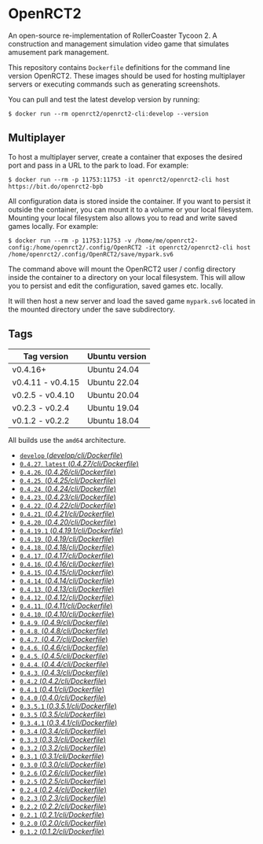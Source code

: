 # OpenRCT2

An open-source re-implementation of RollerCoaster Tycoon 2. A construction and management simulation video game that simulates amusement park management.

This repository contains `Dockerfile` definitions for the command line version OpenRCT2. These images should be used for hosting multiplayer servers or executing commands such as generating screenshots.

You can pull and test the latest develop version by running:
```
$ docker run --rm openrct2/openrct2-cli:develop --version
```

## Multiplayer

To host a multiplayer server, create a container that exposes the desired port and pass in a URL to the park to load. For example:

```
$ docker run --rm -p 11753:11753 -it openrct2/openrct2-cli host https://bit.do/openrct2-bpb
```

All configuration data is stored inside the container. If you want to persist it outside the container, you can mount it to a volume or your local filesystem. Mounting your local filesystem also allows you to read and write saved games locally. For example:

```
$ docker run --rm -p 11753:11753 -v /home/me/openrct2-config:/home/openrct2/.config/OpenRCT2 -it openrct2/openrct2-cli host /home/openrct2/.config/OpenRCT2/save/mypark.sv6
```

The command above will mount the OpenRCT2 user / config directory inside the container to a directory on your local filesystem. This will allow you to persist and edit the configuration, saved games etc. locally.

It will then host a new server and load the saved game `mypark.sv6` located in the mounted directory under the save subdirectory.

## Tags


| Tag version       | Ubuntu version |
|-------------------|----------------|
| v0.4.16+          | Ubuntu 24.04   |
| v0.4.11 - v0.4.15 | Ubuntu 22.04   |
| v0.2.5 - v0.4.10  | Ubuntu 20.04   |
| v0.2.3 - v0.2.4   | Ubuntu 19.04   |
| v0.1.2 - v0.2.2   | Ubuntu 18.04   |

All builds use the `amd64` architecture.

- [`develop` (*develop/cli/Dockerfile*)](https://github.com/OpenRCT2/openrct2-docker/blob/master/develop/cli/Dockerfile)
- [`0.4.27`, `latest` (*0.4.27/cli/Dockerfile*)](https://github.com/OpenRCT2/openrct2-docker/blob/master/0.4.27/cli/Dockerfile)
- [`0.4.26`, (*0.4.26/cli/Dockerfile*)](https://github.com/OpenRCT2/openrct2-docker/blob/master/0.4.26/cli/Dockerfile)
- [`0.4.25`, (*0.4.25/cli/Dockerfile*)](https://github.com/OpenRCT2/openrct2-docker/blob/master/0.4.25/cli/Dockerfile)
- [`0.4.24`, (*0.4.24/cli/Dockerfile*)](https://github.com/OpenRCT2/openrct2-docker/blob/master/0.4.24/cli/Dockerfile)
- [`0.4.23`, (*0.4.23/cli/Dockerfile*)](https://github.com/OpenRCT2/openrct2-docker/blob/master/0.4.23/cli/Dockerfile)
- [`0.4.22`, (*0.4.22/cli/Dockerfile*)](https://github.com/OpenRCT2/openrct2-docker/blob/master/0.4.22/cli/Dockerfile)
- [`0.4.21`, (*0.4.21/cli/Dockerfile*)](https://github.com/OpenRCT2/openrct2-docker/blob/master/0.4.21/cli/Dockerfile)
- [`0.4.20`, (*0.4.20/cli/Dockerfile*)](https://github.com/OpenRCT2/openrct2-docker/blob/master/0.4.20/cli/Dockerfile)
- [`0.4.19.1` (*0.4.19.1/cli/Dockerfile*)](https://github.com/OpenRCT2/openrct2-docker/blob/master/0.4.19.1/cli/Dockerfile)
- [`0.4.19`, (*0.4.19/cli/Dockerfile*)](https://github.com/OpenRCT2/openrct2-docker/blob/master/0.4.19/cli/Dockerfile)
- [`0.4.18`, (*0.4.18/cli/Dockerfile*)](https://github.com/OpenRCT2/openrct2-docker/blob/master/0.4.18/cli/Dockerfile)
- [`0.4.17`, (*0.4.17/cli/Dockerfile*)](https://github.com/OpenRCT2/openrct2-docker/blob/master/0.4.17/cli/Dockerfile)
- [`0.4.16`, (*0.4.16/cli/Dockerfile*)](https://github.com/OpenRCT2/openrct2-docker/blob/master/0.4.16/cli/Dockerfile)
- [`0.4.15`, (*0.4.15/cli/Dockerfile*)](https://github.com/OpenRCT2/openrct2-docker/blob/master/0.4.15/cli/Dockerfile)
- [`0.4.14`, (*0.4.14/cli/Dockerfile*)](https://github.com/OpenRCT2/openrct2-docker/blob/master/0.4.14/cli/Dockerfile)
- [`0.4.13`, (*0.4.13/cli/Dockerfile*)](https://github.com/OpenRCT2/openrct2-docker/blob/master/0.4.13/cli/Dockerfile)
- [`0.4.12`, (*0.4.12/cli/Dockerfile*)](https://github.com/OpenRCT2/openrct2-docker/blob/master/0.4.12/cli/Dockerfile)
- [`0.4.11`, (*0.4.11/cli/Dockerfile*)](https://github.com/OpenRCT2/openrct2-docker/blob/master/0.4.11/cli/Dockerfile)
- [`0.4.10`, (*0.4.10/cli/Dockerfile*)](https://github.com/OpenRCT2/openrct2-docker/blob/master/0.4.10/cli/Dockerfile)
- [`0.4.9`, (*0.4.9/cli/Dockerfile*)](https://github.com/OpenRCT2/openrct2-docker/blob/master/0.4.9/cli/Dockerfile)
- [`0.4.8`, (*0.4.8/cli/Dockerfile*)](https://github.com/OpenRCT2/openrct2-docker/blob/master/0.4.8/cli/Dockerfile)
- [`0.4.7`, (*0.4.7/cli/Dockerfile*)](https://github.com/OpenRCT2/openrct2-docker/blob/master/0.4.7/cli/Dockerfile)
- [`0.4.6`, (*0.4.6/cli/Dockerfile*)](https://github.com/OpenRCT2/openrct2-docker/blob/master/0.4.6/cli/Dockerfile)
- [`0.4.5`, (*0.4.5/cli/Dockerfile*)](https://github.com/OpenRCT2/openrct2-docker/blob/master/0.4.5/cli/Dockerfile)
- [`0.4.4`, (*0.4.4/cli/Dockerfile*)](https://github.com/OpenRCT2/openrct2-docker/blob/master/0.4.4/cli/Dockerfile)
- [`0.4.3`, (*0.4.3/cli/Dockerfile*)](https://github.com/OpenRCT2/openrct2-docker/blob/master/0.4.3/cli/Dockerfile)
- [`0.4.2` (*0.4.2/cli/Dockerfile*)](https://github.com/OpenRCT2/openrct2-docker/blob/master/0.4.2/cli/Dockerfile)
- [`0.4.1` (*0.4.1/cli/Dockerfile*)](https://github.com/OpenRCT2/openrct2-docker/blob/master/0.4.1/cli/Dockerfile)
- [`0.4.0` (*0.4.0/cli/Dockerfile*)](https://github.com/OpenRCT2/openrct2-docker/blob/master/0.4.0/cli/Dockerfile)
- [`0.3.5.1` (*0.3.5.1/cli/Dockerfile*)](https://github.com/OpenRCT2/openrct2-docker/blob/master/0.3.5.1/cli/Dockerfile)
- [`0.3.5` (*0.3.5/cli/Dockerfile*)](https://github.com/OpenRCT2/openrct2-docker/blob/master/0.3.5/cli/Dockerfile)
- [`0.3.4.1` (*0.3.4.1/cli/Dockerfile*)](https://github.com/OpenRCT2/openrct2-docker/blob/master/0.3.4.1/cli/Dockerfile)
- [`0.3.4` (*0.3.4/cli/Dockerfile*)](https://github.com/OpenRCT2/openrct2-docker/blob/master/0.3.4/cli/Dockerfile)
- [`0.3.3` (*0.3.3/cli/Dockerfile*)](https://github.com/OpenRCT2/openrct2-docker/blob/master/0.3.3/cli/Dockerfile)
- [`0.3.2` (*0.3.2/cli/Dockerfile*)](https://github.com/OpenRCT2/openrct2-docker/blob/master/0.3.2/cli/Dockerfile)
- [`0.3.1` (*0.3.1/cli/Dockerfile*)](https://github.com/OpenRCT2/openrct2-docker/blob/master/0.3.1/cli/Dockerfile)
- [`0.3.0` (*0.3.0/cli/Dockerfile*)](https://github.com/OpenRCT2/openrct2-docker/blob/master/0.3.0/cli/Dockerfile)
- [`0.2.6` (*0.2.6/cli/Dockerfile*)](https://github.com/OpenRCT2/openrct2-docker/blob/master/0.2.6/cli/Dockerfile)
- [`0.2.5` (*0.2.5/cli/Dockerfile*)](https://github.com/OpenRCT2/openrct2-docker/blob/master/0.2.5/cli/Dockerfile)
- [`0.2.4` (*0.2.4/cli/Dockerfile*)](https://github.com/OpenRCT2/openrct2-docker/blob/master/0.2.4/cli/Dockerfile)
- [`0.2.3` (*0.2.3/cli/Dockerfile*)](https://github.com/OpenRCT2/openrct2-docker/blob/master/0.2.3/cli/Dockerfile)
- [`0.2.2` (*0.2.2/cli/Dockerfile*)](https://github.com/OpenRCT2/openrct2-docker/blob/master/0.2.2/cli/Dockerfile)
- [`0.2.1` (*0.2.1/cli/Dockerfile*)](https://github.com/OpenRCT2/openrct2-docker/blob/master/0.2.1/cli/Dockerfile)
- [`0.2.0` (*0.2.0/cli/Dockerfile*)](https://github.com/OpenRCT2/openrct2-docker/blob/master/0.2.0/cli/Dockerfile)
- [`0.1.2` (*0.1.2/cli/Dockerfile*)](https://github.com/OpenRCT2/openrct2-docker/blob/master/0.1.2/cli/Dockerfile)
